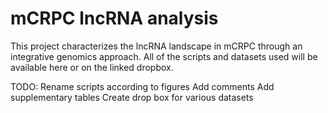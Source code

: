 # mCRPC lncRNA analysis


This project characterizes the lncRNA landscape in mCRPC through an integrative genomics approach. All of the scripts and datasets used will be available here or on the linked dropbox. 



TODO:
Rename scripts according to figures
Add comments 
Add supplementary tables
Create drop box for various datasets
